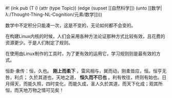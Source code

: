 #! (ink pub (T i) (attr (type Topic)) (edge (supset [[自然科学]]) (unto [[数学|λ:/Thought-Thing-NL-Cognition/元素/数学]])))

数学中不定积分只能凑一次，这是不变的，无论如何都不会变的。

在构建Linux内核的时候，人们会采用各种方法论证那种方式比较有效，且花费的资源更少。于是人们制定了规则。

在使用由Linux制作的工具时，为了更有效的运用它，学习规则则是最有效的方式。

恒卦·彖传：恒，久也。 **刚上而柔下** ，雷风相与，巽而动，刚柔皆应，恒。恒亨无咎，利贞； 久於其道也，天地之道， **恒久而不已也** 。利有攸往，终则有始也。日月得天，而能久照，四时变化，而能久成，圣人久於其道，而天下化成；观其所恒，而天地万物之情可见矣！